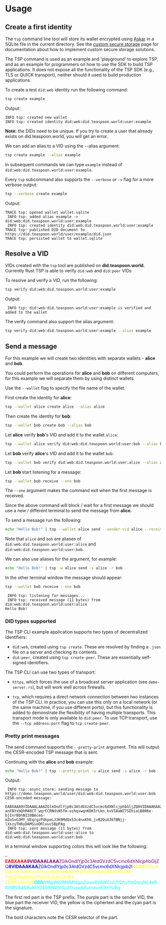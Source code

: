 # Usage

## Create a first identity

The `tsp` command line tool will store its wallet encrypted using [Askar](https://github.com/openwallet-foundation/askar) in a SQLite file in the current directory. See the [custom secure storage](../custom-secure-storage.md) page for documentation about how to implement custom secure storage solutions.

<div class="warning">
The TSP command is used as an example and 'playground' to explore TSP, and as an
example for programmers on how to use the SDK to build TSP applications. It does not
expose all the functionality of the TSP SDK (e.g., TLS or QUICK transport), neither
should it used to build production applications.
</div>

To create a test `did:web` identity run the following command:

```sh
tsp create example
```

Output:
``` 
INFO tsp: created new wallet
INFO tsp: created identity did:web:did.teaspoon.world:user:example
```

**Note:** the DIDs need to be unique. If you try to create a user that already exists on did.teaspoon.world, you will get an error.

We can add an alias to a VID using the --alias argument:

```sh
tsp create example --alias example
```

In subsequent commands we can type `example` instead of `did:web:did.teaspoon.world:user:example`.

Every `tsp` subcommand also supports the `--verbose` or `-v` flag for a more
verbose output:

```sh
tsp --verbose create example
```

Output:
``` 
TRACE tsp: opened wallet wallet.sqlite
 INFO tsp: added alias example -> did:web:did.teaspoon.world:user:example
 INFO tsp: created identity did:web:did.teaspoon.world:user:example
TRACE tsp: published DID document to https://did.teaspoon.world/user/example/did.json
TRACE tsp: persisted wallet to wallet.sqlite
```

## Resolve a VID

VIDs created with the `tsp` tool are published on __did.teaspoon.world__.
Currently Rust TSP is able to verify `did:web` and `did:peer` VIDs

To resolve and verify a VID, run the following:

```sh
tsp verify did:web:did.teaspoon.world:user:example
```

Output:
```
 INFO tsp: did:web:did.teaspoon.world:user:example is verified and added to the wallet
```

The verify command also support the alias argument:

```sh
tsp verify did:web:did.teaspoon.world:user:example --alias example
```

## Send a message

For this example we will create two identities with separate wallets - __alice__ and __bob__.

You could perform the operations for __alice__ and __bob__ on different computers, for this example
we will separate them by using distinct wallets.

Use the `--wallet` flag to specify the file name of the wallet.

First create the identity for __alice__:

```sh
tsp --wallet alice create alice --alias alice
```

Then create the identity for __bob__:

```sh
tsp --wallet bob create bob --alias bob
```

Let __alice__ verify __bob__'s VID and add it to the wallet `alice`:

```sh
tsp --wallet alice verify did:web:did.teaspoon.world:user:bob --alias bob
```

Let __bob__ verify __alice__'s VID and add it to the wallet `bob`:

```sh
tsp --wallet bob verify did:web:did.teaspoon.world:user:alice --alias alice
```

Let __bob__  start listening for a message:

```sh
tsp --wallet bob receive --one bob
```

The `--one` argument makes the command exit when the first message is received.

Since the above command will block / wait for a first message we should use
a new / different terminal to send the message from __alice__.

To send a message run the following:

```sh
echo "Hello Bob!" | tsp --wallet alice send --sender-vid alice --receiver-vid bob
```

Note that `alice` and `bob` are aliases of `did:web:did.teaspoon.world:user:alice`
and `did:web:did.teaspoon.world:user:bob`.

We can also use aliases for the argument, for example:

```sh
echo "Hello Bob!" | tsp -w alice send -s alice -r bob
```

In the other terminal window the message should appear:

```sh
tsp --wallet bob receive --one bob
```

```
 INFO tsp: listening for messages...
 INFO tsp: received message (11 bytes) from did:web:did.teaspoon.world:user:alice
Hello Bob!
```

### DID types supported

The TSP CLI example application supports two types of decentralized identifiers:

* `did:web`, created using `tsp create`. These are resolved by finding a `.json` file on a server and checking its contents.
* `did:peer`, created using `tsp create-peer`. These are essentially self-signed identifiers.

The TSP CLI can use two types of transport:

* `https`, which forces the use of a broadcast server application (see `demo-server.rs`),
   but will work well across firewalls.

* `tcp`, which requires a direct network connection between two instances of the TSP CLI.
   In practice, you can use this only on a local network (or the same machine, if you use different ports), but
   this functionality is added to demonstrate the flexibility of having multiple transports. This transport mode
   is only available to `did:peer`. To use TCP transport, use the `--tcp address:port` flag to `tcp create-peer`.

### Pretty print messages

The send command supports the `--pretty-print` argument.
This will output the CESR-encoded TSP message that is sent.

Continuing with the __alice__ and __bob__ example:

```sh
echo "Hello Bob!" | tsp --pretty-print -w alice send -s alice -r bob
```

Output:
```
 INFO tsp::async_store: sending message to https://demo.teaspoon.world/user/did:web:did.teaspoon.world:user:bob
CESR-encoded message:
-EABXAAA9VIDAAALAAAZGlkOndlYjp0c3AtdGVzdC5vcmc6dXNlcjphbGljZQ8VIDAAAKAAZGlkOndlYjp0c3AtdGVzdC5vcmc6dXNlcjpib2I4CAX7ngr3YHl2z91L-anFBYxbQhM48CT_wqrCCRNdsN5fm-oshqvwqnKDK5rLkn_kvVI8aWZ7SEhiaiB8N6e-bjInrBbhNII0BAceo-mZoSvG3MY_UEqrgzP4kpeLJJK9MdQx53c4nxKh6_jvB2DuXJ6TBNjj-lXszyTH8yDAMSioDRluucSBpPAg
 INFO tsp: sent message (11 bytes) from did:web:did.teaspoon.world:user:alice to did:web:did.teaspoon.world:user:bob
```

In a terminal window supporting colors this will look like the following:

<strong style="color:red">-EABXAAA</strong><span style="color:purple"><strong>9VIDAAALAAA</strong>ZGlkOndlYjp0c3AtdGVzdC5vcmc6dXNlcjphbGljZQ</span><span style="color:blue"><strong>8VIDAAAKAA</strong>ZGlkOndlYjp0c3AtdGVzdC5vcmc6dXNlcjpib2I</span><span style="color:yellow"><strong>4CAX</strong>5I7ozAGaFVqTxz8PJve0Tscor80fvds6hCf3yDUtOnHpXZ84uXFGXM-PcfLDWsRWvH7SoOG4UwQU8H-zEfBFs0skhjtk</span><span style="color:cyan"><strong>0BA</strong>trMgdWXM9Mfdgiq2awx6VAWCUUYCfjv1tdQqnjNc4eB-IOdBVA459uAFX2EGfdWWGp2OxxwbAutneudE9zYUBg</span>

The first red part is the TSP prefix. The purple part is the sender VID, the blue
part the receiver VID, the yellow is the ciphertext and the cyan part is the signature.

The bold characters note the CESR selector of the part.
